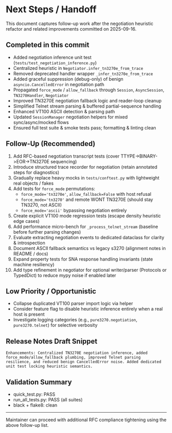 # Next Steps / Handoff

This document captures follow-up work after the negotiation heuristic refactor and related improvements committed on 2025-09-16.

## Completed in this commit
- Added negotiation inference unit test (`tests/test_negotiation_inference.py`)
- Centralized heuristic in `Negotiator.infer_tn3270e_from_trace`
- Removed deprecated handler wrapper `_infer_tn3270e_from_trace`
- Added graceful suppression (debug-only) of benign `asyncio.CancelledError` in negotiation path
- Propagated `force_mode` / `allow_fallback` through `Session`, `AsyncSession`, `TN3270Handler`, `Negotiator`
- Improved TN3270E negotiation fallback logic and reader-loop cleanup
- Simplified Telnet stream parsing & buffered partial-sequence handling
- Enhanced VT100 ASCII detection & parsing path
- Updated `SessionManager` negotiation helpers for mixed sync/async/mocked flows
- Ensured full test suite & smoke tests pass; formatting & linting clean

## Follow-Up (Recommended)
1. Add RFC-based negotiation transcript tests (cover TTYPE->BINARY->EOR->TN3270E sequencing)
2. Introduce structured trace recorder for negotiation (retain annotated steps for diagnostics)
3. Gradually replace heavy mocks in `tests/conftest.py` with lightweight real objects / fakes
4. Add tests for `force_mode` permutations:
   - `force_mode='tn3270e'`, `allow_fallback=False` with host refusal
   - `force_mode='tn3270'` and remote WONT TN3270E (should stay TN3270, not ASCII)
   - `force_mode='ascii'` bypassing negotiation entirely
5. Create explicit VT100 mode regression tests (escape density heuristic edge cases)
6. Add performance micro-bench for `_process_telnet_stream` (baseline before further parsing changes)
7. Evaluate extracting negotiation events to dedicated dataclass for clarity & introspection
8. Document ASCII fallback semantics vs legacy s3270 (alignment notes in README / docs)
9. Expand property tests for SNA response handling invariants (state machine resiliency)
10. Add type refinement in negotiator for optional writer/parser (Protocols or TypedDict) to reduce mypy noise if enabled later

## Low Priority / Opportunistic
- Collapse duplicated VT100 parser import logic via helper
- Consider feature flag to disable heuristic inference entirely when a real host is present
- Investigate logging categories (e.g., `pure3270.negotiation`, `pure3270.telnet`) for selective verbosity

## Release Notes Draft Snippet
```
Enhancements: Centralized TN3270E negotiation inference, added force_mode/allow_fallback plumbing, improved Telnet parsing resilience, and reduced benign CancelledError noise. Added dedicated unit test locking heuristic semantics.
```

## Validation Summary
- quick_test.py: PASS
- run_all_tests.py: PASS (all suites)
- black + flake8: clean

---
Maintainer can proceed with additional RFC compliance tightening using the above follow-up list.
